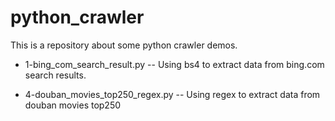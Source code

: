 # python_crawler
This is a repository about some python crawler demos.

- 1-bing_com_search_result.py
	-- Using bs4 to extract data from bing.com search results.
	
- 4-douban_movies_top250_regex.py
	-- Using regex to extract data from douban movies top250

